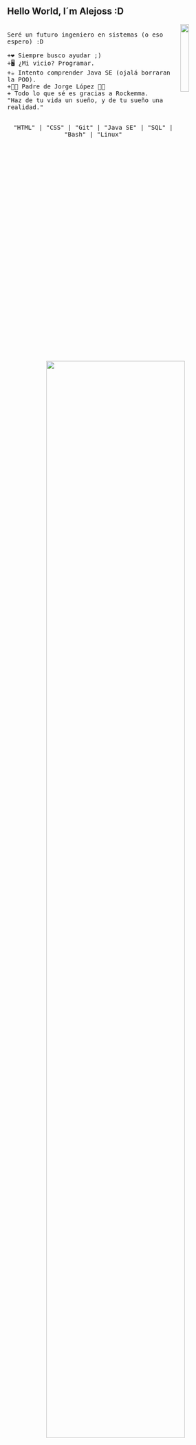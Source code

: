 
Hello World, I´m Alejoss :D
---
<p>
 
  <img src="https://media.tenor.com/VdIKn05yIh8AAAAM/cat-sleep.gif" align="right" width="20%" />
  <samp>
    <br>Seré un futuro ingeniero en sistemas (o eso espero) :D
    <br>
    <br>+❤️ Siempre busco ayudar ;)
    <br>+🖥️ ¿Mi vicio? Programar.
    <br>+☕ Intento comprender Java SE (ojalá borraran la POO).
    <br>+👶🏻 Padre de Jorge López 👶🏻
    <br>+ Todo lo que sé es gracias a Rockemma.
 <br> "Haz de tu vida un sueño, y de tu sueño una realidad."
</samp>
   <br>
  <br>
  <p align="center">
    <samp>
      "HTML" | "CSS" | "Git" | "Java SE" | "SQL" | "Bash" | "Linux"
     <img src="https://i.makeagif.com/media/4-26-2016/78hqza.gif" align="bottom" width="80%" margin-top:20% />

   </samp>
  <br>
  </p>
  
</p>

